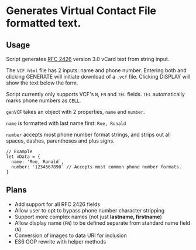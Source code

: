 # Generates Virtual Contact File formatted text.

## Usage

Script generates [RFC 2426](https://tools.ietf.org/html/rfc2426) version 3.0 vCard text from string input.

The `VCF.html` file has 2 inputs: name and phone number. Entering both and clicking GENERATE will initiate download of a `.vcf` file. Clicking DISPLAY will show the text below the form.

Script currently only supports VCF's `N`, `FN` and `TEL` fields. `TEL` automatically marks phone numbers as `CELL`.

`genVCF` takes an object with 2 properties, `name` and `number`.

`name` is formatted with last name first: `Roe, Ronald`

`number` accepts most phone number format strings, and strips out all spaces, dashes, parentheses and plus signs.

```
// Example
let vData = {
  name: 'Roe, Ronald`,
  number: '1234567890` // Accepts most common phone number formats.
}
```

## Plans

  - Add support for all RFC 2426 fields
  - Allow user to opt to bypass phone number character stripping
  - Support more complex names (not just **lastname, firstname**)
  - Allow display name (`FN`) to be defined separate from standard name field (`N`)
  - Conversion of images to data URI for inclusion
  - ES6 OOP rewrite with helper methods